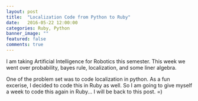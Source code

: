 ```yaml
---
layout: post
title:  "Localization Code from Python to Ruby"
date:   2016-05-22 12:00:00
categories: Ruby, Python
banner_image: ""
featured: false
comments: true
---
```


I am taking Artificial Intelligence for Robotics this semester.  This week we went over probability, bayes rule, localization, and some liner algebra.

<!--more-->

One of the problem set was to code localization in python. As a fun excerise, I decided to code this in Ruby as well.  So I am going to give myself a week to code this again in Ruby...  I will be back to this post.  =)

<script src="https://gist.github.com/antwonlee/a3f1c3220873c8358b36bbae52f96a92.js"></script>
